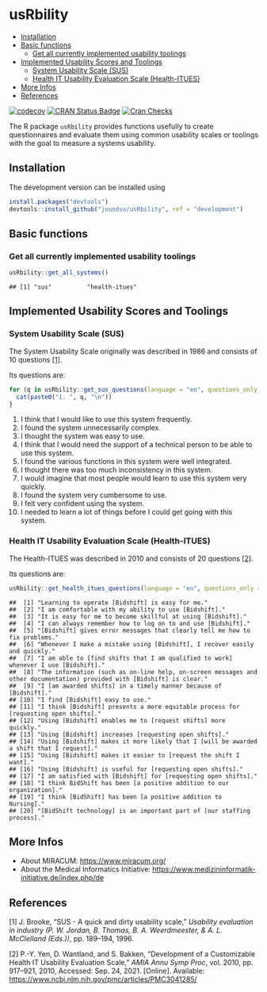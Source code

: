 usRbility
================

-   [Installation](#installation)
-   [Basic functions](#basic-functions)
    -   [Get all currently implemented usability
        toolings](#get-all-currently-implemented-usability-toolings)
-   [Implemented Usability Scores and
    Toolings](#implemented-usability-scores-and-toolings)
    -   [System Usability Scale (SUS)](#system-usability-scale-sus)
    -   [Health IT Usability Evaluation Scale
        (Health-ITUES)](#health-it-usability-evaluation-scale-health-itues)
-   [More Infos](#more-infos)
-   [References](#references)

<!-- badges: start -->

[![codecov](https://codecov.io/gh/joundso/usRbility/branch/master/graph/badge.svg)](https://codecov.io/gh/joundso/usRbility)
[![CRAN Status
Badge](https://www.r-pkg.org/badges/version-ago/usRbility)](https://cran.r-project.org/package=usRbility)
[![Cran
Checks](https://cranchecks.info/badges/worst/usRbility)](https://cran.r-project.org/web/checks/check_results_usRbility.html)

<!-- badges: end -->

The R package `usRbility` provides functions usefully to create
questionnaires and evaluate them using common usability scales or
toolings with the goal to measure a systems usability.

## Installation

<!---
You can install `usRbility` directly from CRAN:

```r
install.packages("usRbility")
```
-->

The development version can be installed using

``` r
install.packages("devtools")
devtools::install_github("joundso/usRbility", ref = "development")
```

## Basic functions

### Get all currently implemented usability toolings

``` r
usRbility::get_all_systems()
```

    ## [1] "sus"          "health-itues"

## Implemented Usability Scores and Toolings

### System Usability Scale (SUS)

The System Usability Scale originally was described in 1986 and consists
of 10 questions [\[1\]](#ref-brooke1996).

Its questions are:

``` r
for (q in usRbility::get_sus_questions(language = "en", questions_only = TRUE)) {
  cat(paste0("1. ", q, "\n"))
}
```

1.  I think that I would like to use this system frequently.
2.  I found the system unnecessarily complex.
3.  I thought the system was easy to use.
4.  I think that I would need the support of a technical person to be
    able to use this system.
5.  I found the various functions in this system were well integrated.
6.  I thought there was too much inconsistency in this system.
7.  I would imagine that most people would learn to use this system very
    quickly.
8.  I found the system very cumbersome to use.
9.  I felt very confident using the system.
10. I needed to learn a lot of things before I could get going with this
    system.

### Health IT Usability Evaluation Scale (Health-ITUES)

The Health-ITUES was described in 2010 and consists of 20 questions
[\[2\]](#ref-yen2010a).

Its questions are:

``` r
usRbility::get_health_itues_questions(language = "en", questions_only = TRUE)
```

    ##  [1] "Learning to operate [Bidshift] is easy for me."                                                                       
    ##  [2] "I am comfortable with my ability to use [Bidshift]."                                                                  
    ##  [3] "It is easy for me to become skillful at using [Bidshift]."                                                            
    ##  [4] "I can always remember how to log on to and use [Bidshift]."                                                           
    ##  [5] "[Bidshift] gives error messages that clearly tell me how to fix problems."                                            
    ##  [6] "Whenever I make a mistake using [Bidshift], I recover easily and quickly."                                            
    ##  [7] "I am able to [find shifts that I am qualified to work] whenever I use [Bidshift]."                                    
    ##  [8] "The information (such as on-line help, on-screen messages and other documentation) provided with [Bidshift] is clear."
    ##  [9] "I [am awarded shifts] in a timely manner because of [Bidshift]."                                                      
    ## [10] "I find [Bidshift] easy to use."                                                                                       
    ## [11] "I think [Bidshift] presents a more equitable process for [requesting open shifts]."                                   
    ## [12] "Using [Bidshift] enables me to [request shifts] more quickly."                                                        
    ## [13] "Using [Bidshift] increases [requesting open shifts]."                                                                 
    ## [14] "Using [Bidshift] makes it more likely that I [will be awarded a shift that I request]."                               
    ## [15] "Using [Bidshift] makes it easier to [request the shift I want]."                                                      
    ## [16] "Using [Bidshift] is useful for [requesting open shifts]."                                                             
    ## [17] "I am satisfied with [Bidshift] for [requesting open shifts]."                                                         
    ## [18] "I think BidShift has been [a positive addition to our organization]."                                                 
    ## [19] "I think [BidShift] has been [a positive addition to Nursing]."                                                        
    ## [20] "[BidShift technology] is an important part of [our staffing process]."

## More Infos

-   About MIRACUM: <https://www.miracum.org/>
-   About the Medical Informatics Initiative:
    <https://www.medizininformatik-initiative.de/index.php/de>

## References

<div id="refs" class="references csl-bib-body">

<div id="ref-brooke1996" class="csl-entry">

<span class="csl-left-margin">\[1\] </span><span
class="csl-right-inline">J. Brooke, “SUS - A quick and dirty usability
scale,” *Usability evaluation in industry (P. W. Jordan, B. Thomas, B.
A. Weerdmeester, & A. L. McClelland (Eds.))*, pp. 189–194, 1996.</span>

</div>

<div id="ref-yen2010a" class="csl-entry">

<span class="csl-left-margin">\[2\] </span><span
class="csl-right-inline">P.-Y. Yen, D. Wantland, and S. Bakken,
“Development of a Customizable Health IT Usability Evaluation Scale,”
*AMIA Annu Symp Proc*, vol. 2010, pp. 917–921, 2010, Accessed: Sep. 24,
2021. \[Online\]. Available:
<https://www.ncbi.nlm.nih.gov/pmc/articles/PMC3041285/></span>

</div>

</div>

